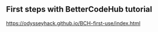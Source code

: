 ## First steps with BetterCodeHub tutorial


https://odysseyhack.github.io/BCH-first-use/index.html


